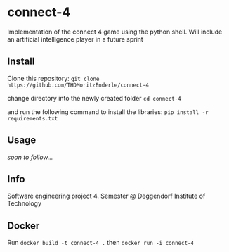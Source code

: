 # connect-4
Implementation of the connect 4 game using the python shell. Will include an artificial intelligence player in a future sprint

## Install
Clone this repository:
`git clone https://github.com/THDMoritzEnderle/connect-4`

change directory into the newly created folder
`cd connect-4`

and run the following command to install the libraries:
`pip install -r requirements.txt`


## Usage

*soon to follow...*

## Info
Software engineering project 4. Semester @ Deggendorf Institute of Technology

## Docker
Run ``docker build -t connect-4 .`` then ``docker run -i connect-4``